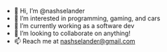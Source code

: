 - 👋 Hi, I’m @nashselander
- 👀 I’m interested in programming, gaming, and cars
- 🌱 I’m currently working as a software dev
- 💞️ I’m looking to collaborate on anything!
- 📫 Reach me at nashselander@gmail.com
